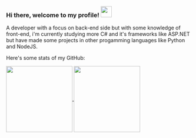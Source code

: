 ### Hi there, welcome to my profile! <img src="https://raw.githubusercontent.com/MartinHeinz/MartinHeinz/master/wave.gif" width="30px">

A developer with a focus on back-end side but with some knowledge of front-end, i'm currently studying more C# and it's frameworks like ASP.NET but have made some projects in other progamming languages like Python and NodeJS.

Here's some stats of my GitHub:

<a href="https://github.com/anuraghazra/github-readme-stats">
  <img height="180em" align="center" src="https://github-readme-stats-michael-maia.vercel.app/api?username=michael-maia&show_icons=true&include_all_commits=true&count_private=true&theme=dark" />
</a>
<a href="https://github.com/anuraghazra/convoychat">
  <img height="180em" align="center" src="https://github-readme-stats-michael-maia.vercel.app/api/top-langs/?username=michael-maia&layout=compact&theme=dark"/>
</a>
